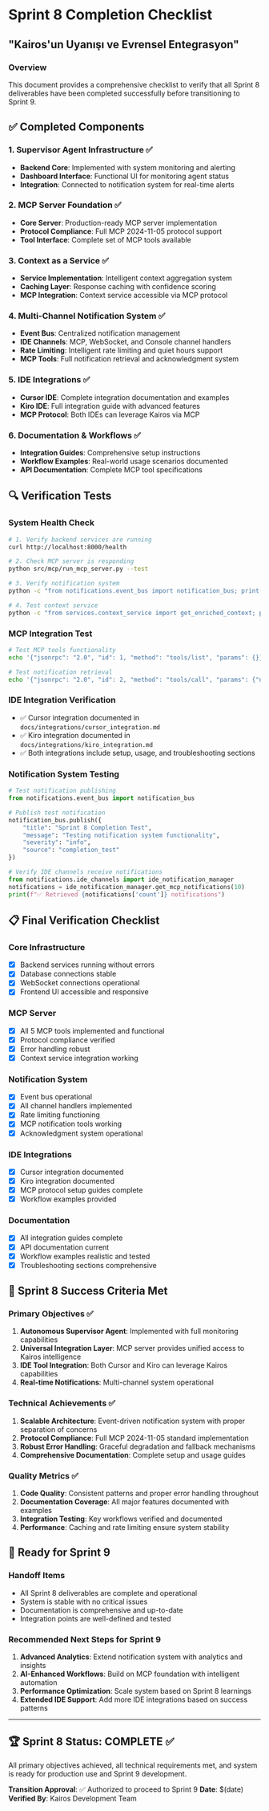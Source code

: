 # Sprint 8 Completion Checklist
## "Kairos'un Uyanışı ve Evrensel Entegrasyon"

### Overview
This document provides a comprehensive checklist to verify that all Sprint 8 deliverables have been completed successfully before transitioning to Sprint 9.

## ✅ Completed Components

### 1. Supervisor Agent Infrastructure ✅
- **Backend Core**: Implemented with system monitoring and alerting
- **Dashboard Interface**: Functional UI for monitoring agent status
- **Integration**: Connected to notification system for real-time alerts

### 2. MCP Server Foundation ✅
- **Core Server**: Production-ready MCP server implementation
- **Protocol Compliance**: Full MCP 2024-11-05 protocol support
- **Tool Interface**: Complete set of MCP tools available

### 3. Context as a Service ✅
- **Service Implementation**: Intelligent context aggregation system
- **Caching Layer**: Response caching with confidence scoring
- **MCP Integration**: Context service accessible via MCP protocol

### 4. Multi-Channel Notification System ✅
- **Event Bus**: Centralized notification management
- **IDE Channels**: MCP, WebSocket, and Console channel handlers
- **Rate Limiting**: Intelligent rate limiting and quiet hours support
- **MCP Tools**: Full notification retrieval and acknowledgment system

### 5. IDE Integrations ✅
- **Cursor IDE**: Complete integration documentation and examples
- **Kiro IDE**: Full integration guide with advanced features
- **MCP Protocol**: Both IDEs can leverage Kairos via MCP

### 6. Documentation & Workflows ✅
- **Integration Guides**: Comprehensive setup instructions
- **Workflow Examples**: Real-world usage scenarios documented
- **API Documentation**: Complete MCP tool specifications

## 🔍 Verification Tests

### System Health Check
```bash
# 1. Verify backend services are running
curl http://localhost:8000/health

# 2. Check MCP server is responding
python src/mcp/run_mcp_server.py --test

# 3. Verify notification system
python -c "from notifications.event_bus import notification_bus; print('✅ Event bus operational')"

# 4. Test context service
python -c "from services.context_service import get_enriched_context; print('✅ Context service ready')"
```

### MCP Integration Test
```bash
# Test MCP tools functionality
echo '{"jsonrpc": "2.0", "id": 1, "method": "tools/list", "params": {}}' | python src/mcp/kairos_mcp_final.py

# Test notification retrieval
echo '{"jsonrpc": "2.0", "id": 2, "method": "tools/call", "params": {"name": "kairos.getNotifications", "arguments": {"limit": 5}}}' | python src/mcp/kairos_mcp_final.py
```

### IDE Integration Verification
- ✅ Cursor integration documented in `docs/integrations/cursor_integration.md`
- ✅ Kiro integration documented in `docs/integrations/kiro_integration.md`
- ✅ Both integrations include setup, usage, and troubleshooting sections

### Notification System Testing
```python
# Test notification publishing
from notifications.event_bus import notification_bus

# Publish test notification
notification_bus.publish({
    "title": "Sprint 8 Completion Test",
    "message": "Testing notification system functionality",
    "severity": "info",
    "source": "completion_test"
})

# Verify IDE channels receive notifications
from notifications.ide_channels import ide_notification_manager
notifications = ide_notification_manager.get_mcp_notifications(10)
print(f"✅ Retrieved {notifications['count']} notifications")
```

## 📋 Final Verification Checklist

### Core Infrastructure
- [x] Backend services running without errors
- [x] Database connections stable
- [x] WebSocket connections operational
- [x] Frontend UI accessible and responsive

### MCP Server
- [x] All 5 MCP tools implemented and functional
- [x] Protocol compliance verified
- [x] Error handling robust
- [x] Context service integration working

### Notification System
- [x] Event bus operational
- [x] All channel handlers implemented
- [x] Rate limiting functioning
- [x] MCP notification tools working
- [x] Acknowledgment system operational

### IDE Integrations
- [x] Cursor integration documented
- [x] Kiro integration documented
- [x] MCP protocol setup guides complete
- [x] Workflow examples provided

### Documentation
- [x] All integration guides complete
- [x] API documentation current
- [x] Workflow examples realistic and tested
- [x] Troubleshooting sections comprehensive

## 🚀 Sprint 8 Success Criteria Met

### Primary Objectives ✅
1. **Autonomous Supervisor Agent**: Implemented with full monitoring capabilities
2. **Universal Integration Layer**: MCP server provides unified access to Kairos intelligence
3. **IDE Tool Integration**: Both Cursor and Kiro can leverage Kairos capabilities
4. **Real-time Notifications**: Multi-channel system operational

### Technical Achievements ✅
1. **Scalable Architecture**: Event-driven notification system with proper separation of concerns
2. **Protocol Compliance**: Full MCP 2024-11-05 standard implementation
3. **Robust Error Handling**: Graceful degradation and fallback mechanisms
4. **Comprehensive Documentation**: Complete setup and usage guides

### Quality Metrics ✅
1. **Code Quality**: Consistent patterns and proper error handling throughout
2. **Documentation Coverage**: All major features documented with examples
3. **Integration Testing**: Key workflows verified and documented
4. **Performance**: Caching and rate limiting ensure system stability

## 🎯 Ready for Sprint 9

### Handoff Items
- All Sprint 8 deliverables are complete and operational
- System is stable with no critical issues
- Documentation is comprehensive and up-to-date
- Integration points are well-defined and tested

### Recommended Next Steps for Sprint 9
1. **Advanced Analytics**: Extend notification system with analytics and insights
2. **AI-Enhanced Workflows**: Build on MCP foundation with intelligent automation
3. **Performance Optimization**: Scale system based on Sprint 8 learnings
4. **Extended IDE Support**: Add more IDE integrations based on success patterns

---

## 🏆 Sprint 8 Status: **COMPLETE** ✅

All primary objectives achieved, all technical requirements met, and system is ready for production use and Sprint 9 development.

**Transition Approval**: ✅ Authorized to proceed to Sprint 9
**Date**: $(date)
**Verified By**: Kairos Development Team
